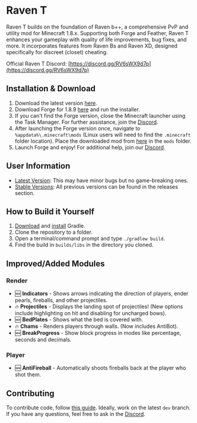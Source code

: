 # Raven T

Raven T builds on the foundation of Raven b++, a comprehensive PvP and utility mod for Minecraft 1.8.x. Supporting both Forge and Feather, Raven T enhances your gameplay with quality of life improvements, bug fixes, and more. It incorporates features from Raven Bs and Raven XD, designed specifically for discreet (closet) cheating.

Official Raven T Discord: [https://discord.gg/RV6sWX9d7p](https://discord.gg/RV6sWX9d7p)

## Installation & Download

1. Download the latest version [here](https://github.com/TejasLamba2006/Raven-T/releases/latest).
2. Download Forge for 1.8.9 [here](https://maven.minecraftforge.net/net/minecraftforge/forge/1.8.9-11.15.1.2318-1.8.9/forge-1.8.9-11.15.1.2318-1.8.9-installer.jar) and run the installer.
3. If you can't find the Forge version, close the Minecraft launcher using the Task Manager. For further assistance, join the [Discord](https://discord.gg/UqJ8ngteud).
4. After launching the Forge version once, navigate to `%appdata%\.minecraft\mods` (Linux users will need to find the `.minecraft` folder location). Place the downloaded mod from [here](https://github.com/TejasLamba2006/Raven-T/releases/latest) in the `mods` folder.
5. Launch Forge and enjoy! For additional help, join our [Discord](https://discord.gg/RV6sWX9d7p).

## User Information

- [Latest Version](https://github.com/TejasLamba2006/Raven-T/releases/latest): This may have minor bugs but no game-breaking ones.
- [Stable Versions](https://github.com/TejasLamba2006/Raven-T/releases): All previous versions can be found in the releases section.

## How to Build it Yourself

1. [Download](https://gradle.org/next-steps/?version=2.7&format=bin) and [install](https://docs.gradle.org/current/userguide/installation.html) Gradle.
2. Clone the repository to a folder.
3. Open a terminal/command prompt and type `./gradlew build`.
4. Find the build in `builds/libs` in the directory you cloned.

## Improved/Added Modules

### Render

- 🆕 **Indicators** - Shows arrows indicating the direction of players, ender pearls, fireballs, and other projectiles.
- 🔥 **Projectiles** - Displays the landing spot of projectiles! (New options include highlighting on hit and disabling for uncharged bows).
- 🆕 **BedPlates** - Shows what the bed is covered with.
- 🔥 **Chams** - Renders players through walls. (Now includes AntiBot).
- 🆕 **BreakProgress** - Show block progress in modes like percentage, seconds and decimals.

### Player

- 🆕 **AntiFireball** - Automatically shoots fireballs back at the player who shot them.

## Contributing

To contribute code, follow [this guide](https://gist.github.com/MarcDiethelm/7303312#file-contributing-md). Ideally, work on the latest `dev` branch. If you have any questions, feel free to ask in the [Discord](https://discord.gg/RV6sWX9d7p).
